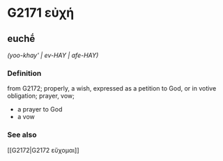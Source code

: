 # G2171 εὐχή

## euchḗ

_(yoo-khay' | ev-HAY | afe-HAY)_

### Definition

from G2172; properly, a wish, expressed as a petition to God, or in votive obligation; prayer, vow; 

- a prayer to God
- a vow

### See also

[[G2172|G2172 εὔχομαι]]

